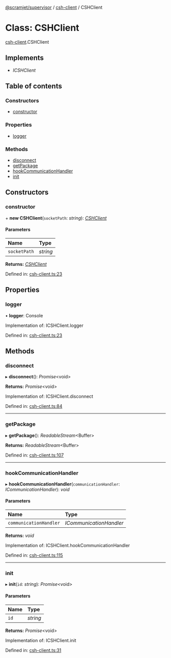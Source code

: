 [@scramjet/supervisor](../README.md) / [csh-client](../modules/csh_client.md) / CSHClient

# Class: CSHClient

[csh-client](../modules/csh_client.md).CSHClient

## Implements

- *ICSHClient*

## Table of contents

### Constructors

- [constructor](csh_client.cshclient.md#constructor)

### Properties

- [logger](csh_client.cshclient.md#logger)

### Methods

- [disconnect](csh_client.cshclient.md#disconnect)
- [getPackage](csh_client.cshclient.md#getpackage)
- [hookCommunicationHandler](csh_client.cshclient.md#hookcommunicationhandler)
- [init](csh_client.cshclient.md#init)

## Constructors

### constructor

\+ **new CSHClient**(`socketPath`: *string*): [*CSHClient*](csh_client.cshclient.md)

#### Parameters

| Name | Type |
| :------ | :------ |
| `socketPath` | *string* |

**Returns:** [*CSHClient*](csh_client.cshclient.md)

Defined in: [csh-client.ts:23](https://github.com/scramjet-cloud-platform/scramjet-csi-dev/blob/8f44413a/packages/supervisor/src/lib/csh-client.ts#L23)

## Properties

### logger

• **logger**: Console

Implementation of: ICSHClient.logger

Defined in: [csh-client.ts:23](https://github.com/scramjet-cloud-platform/scramjet-csi-dev/blob/8f44413a/packages/supervisor/src/lib/csh-client.ts#L23)

## Methods

### disconnect

▸ **disconnect**(): *Promise*<void\>

**Returns:** *Promise*<void\>

Implementation of: ICSHClient.disconnect

Defined in: [csh-client.ts:84](https://github.com/scramjet-cloud-platform/scramjet-csi-dev/blob/8f44413a/packages/supervisor/src/lib/csh-client.ts#L84)

___

### getPackage

▸ **getPackage**(): *ReadableStream*<Buffer\>

**Returns:** *ReadableStream*<Buffer\>

Defined in: [csh-client.ts:107](https://github.com/scramjet-cloud-platform/scramjet-csi-dev/blob/8f44413a/packages/supervisor/src/lib/csh-client.ts#L107)

___

### hookCommunicationHandler

▸ **hookCommunicationHandler**(`communicationHandler`: *ICommunicationHandler*): *void*

#### Parameters

| Name | Type |
| :------ | :------ |
| `communicationHandler` | *ICommunicationHandler* |

**Returns:** *void*

Implementation of: ICSHClient.hookCommunicationHandler

Defined in: [csh-client.ts:115](https://github.com/scramjet-cloud-platform/scramjet-csi-dev/blob/8f44413a/packages/supervisor/src/lib/csh-client.ts#L115)

___

### init

▸ **init**(`id`: *string*): *Promise*<void\>

#### Parameters

| Name | Type |
| :------ | :------ |
| `id` | *string* |

**Returns:** *Promise*<void\>

Implementation of: ICSHClient.init

Defined in: [csh-client.ts:31](https://github.com/scramjet-cloud-platform/scramjet-csi-dev/blob/8f44413a/packages/supervisor/src/lib/csh-client.ts#L31)
